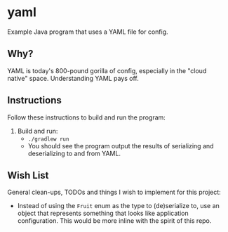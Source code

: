 # yaml

Example Java program that uses a YAML file for config.

## Why?

YAML is today's 800-pound gorilla of config, especially in the "cloud native" space. Understanding YAML pays off.

## Instructions

Follow these instructions to build and run the program:

1. Build and run:
   * `./gradlew run`
   * You should see the program output the results of serializing and deserializing to and from YAML.

## Wish List

General clean-ups, TODOs and things I wish to implement for this project:

* Instead of using the `Fruit` enum as the type to (de)serialize to, use an object that represents something that looks
  like application configuration. This would be more inline with the spirit of this repo.
